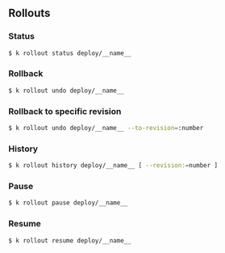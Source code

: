 ## Rollouts

### Status
```sh
$ k rollout status deploy/__name__
```

### Rollback
```sh
$ k rollout undo deploy/__name__
```

### Rollback to specific revision
```sh
$ k rollout undo deploy/__name__ --to-revision=:number
```

### History
```sh
$ k rollout history deploy/__name__ [ --revision:=number ]
```

### Pause
```sh
$ k rollout pause deploy/__name__
```

### Resume
```sh
$ k rollout resume deploy/__name__
```
